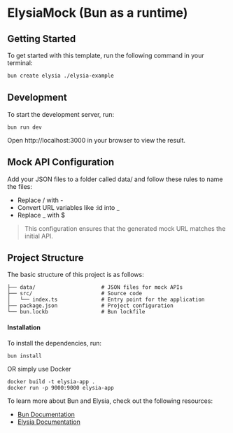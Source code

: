 
# ElysiaMock (Bun as a runtime)

## Getting Started

To get started with this template, run the following command in your terminal:

```bash
bun create elysia ./elysia-example
```
## Development
To start the development server, run:


    bun run dev

Open http://localhost:3000 in your browser to view the result.

## Mock API Configuration
Add your JSON files to a folder called data/ and follow these rules to name the files:

* Replace / with -
* Convert URL variables like :id into _
* Replace _ with $

> This configuration ensures that the generated mock URL matches the
> initial API.

## Project Structure
The basic structure of this project is as follows:



    ├── data/                     # JSON files for mock APIs
    ├── src/                      # Source code
    │   └── index.ts              # Entry point for the application
    ├── package.json              # Project configuration
    └── bun.lockb                 # Bun lockfile

#### Installation
To install the dependencies, run:


    bun install

OR simply use Docker

    docker build -t elysia-app .
    docker run -p 9000:9000 elysia-app


To learn more about Bun and Elysia, check out the following resources:

* [Bun Documentation](https://bun.sh/)
* [Elysia Documentation](https://elysiajs.com/)
